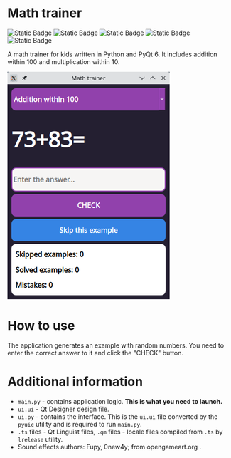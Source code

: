 # Math trainer  
![Static Badge](https://img.shields.io/badge/Python-3.x-blue)
![Static Badge](https://img.shields.io/badge/License-GPL_v3-blue)
![Static Badge](https://img.shields.io/badge/PyQt-6-green)
![Static Badge](https://img.shields.io/badge/Made_with-Qt_Designer-green)
![Static Badge](https://img.shields.io/badge/Translated_with-Qt_Linguist-green)

A math trainer for kids written in Python and PyQt 6. It includes addition within 100 and multiplication within 10.

![Math trainer running on KDE Plasma 5.27 desktop](https://github.com/l1mafresh/MathTrainer/blob/main/screenshot.png)

# How to use  
The application generates an example with random numbers. You need to enter the correct answer to it and click the "CHECK" button.

# Additional information  
+ `main.py` - сontains application logic. **This is what you need to launch.**
+ `ui.ui` - Qt Designer design file.
+ `ui.py` - contains the interface. This is the `ui.ui` file converted by the `pyuic` utility and is required to run `main.py`.
+ `.ts` files - Qt Linguist files, `.qm` files - locale files compiled from `.ts` by `lrelease` utility.
+ Sound effects authors: Fupy, 0new4y; from opengameart.org .
